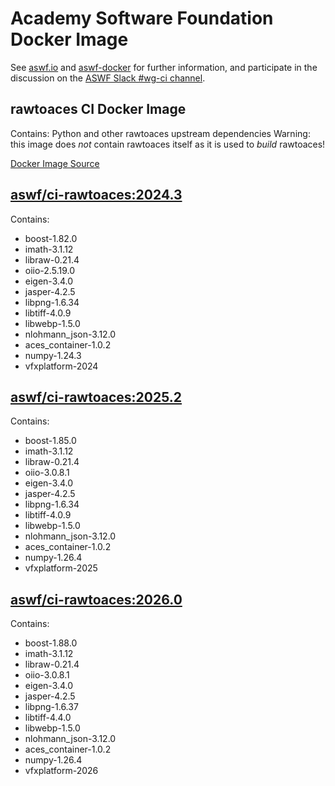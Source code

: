 <!--
Copyright (c) Contributors to the aswf-docker Project. All rights reserved.
SPDX-License-Identifier: Apache-2.0

Warning: this file is automatically generated from a template!
-->

# Academy Software Foundation Docker Image

See [aswf.io](https://aswf.io) and [aswf-docker](https://github.com/AcademySoftwareFoundation/aswf-docker)
for further information, and participate in the discussion on the
[ASWF Slack #wg-ci channel](https://academysoftwarefdn.slack.com/archives/C0169RX7MMK).

## rawtoaces CI Docker Image

Contains: Python and other rawtoaces upstream dependencies
Warning: this image does *not* contain rawtoaces itself as it is used to *build* rawtoaces!

[Docker Image Source](https://github.com/AcademySoftwareFoundation/aswf-docker/blob/main/ci-rawtoaces/Dockerfile)

## [aswf/ci-rawtoaces:2024.3](https://hub.docker.com/r/aswf/ci-rawtoaces/tags?page=1&name=2024.3)

Contains:
* boost-1.82.0
* imath-3.1.12
* libraw-0.21.4
* oiio-2.5.19.0
* eigen-3.4.0
* jasper-4.2.5
* libpng-1.6.34
* libtiff-4.0.9
* libwebp-1.5.0
* nlohmann_json-3.12.0
* aces_container-1.0.2
* numpy-1.24.3
* vfxplatform-2024

## [aswf/ci-rawtoaces:2025.2](https://hub.docker.com/r/aswf/ci-rawtoaces/tags?page=1&name=2025.2)

Contains:
* boost-1.85.0
* imath-3.1.12
* libraw-0.21.4
* oiio-3.0.8.1
* eigen-3.4.0
* jasper-4.2.5
* libpng-1.6.34
* libtiff-4.0.9
* libwebp-1.5.0
* nlohmann_json-3.12.0
* aces_container-1.0.2
* numpy-1.26.4
* vfxplatform-2025

## [aswf/ci-rawtoaces:2026.0](https://hub.docker.com/r/aswf/ci-rawtoaces/tags?page=1&name=2026.0)

Contains:
* boost-1.88.0
* imath-3.1.12
* libraw-0.21.4
* oiio-3.0.8.1
* eigen-3.4.0
* jasper-4.2.5
* libpng-1.6.37
* libtiff-4.4.0
* libwebp-1.5.0
* nlohmann_json-3.12.0
* aces_container-1.0.2
* numpy-1.26.4
* vfxplatform-2026

